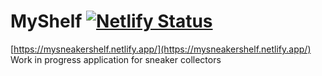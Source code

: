 # MyShelf [![Netlify Status](https://api.netlify.com/api/v1/badges/c062120f-59bc-434c-9218-2b6e2141b803/deploy-status)](https://app.netlify.com/sites/mysneakershelf/deploys)
[https://mysneakershelf.netlify.app/](https://mysneakershelf.netlify.app/)
Work in progress application for sneaker collectors

